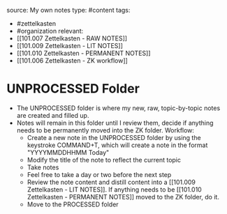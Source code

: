 source: My own notes
type: #content 
tags: 
- #zettelkasten
- #organization
relevant:
- [[101.007 Zettelkasten - RAW NOTES]]
- [[101.009 Zettelkasten - LIT NOTES]]
- [[101.010 Zettelkasten - PERMANENT NOTES]]
- [[101.006 Zettelkasten - ZK workflow]]

# UNPROCESSED Folder

- The UNPROCESSED folder is where my new, raw, topic-by-topic notes are created and filled up. 
- Notes will remain in this folder until I review them, decide if anything needs to be permanently moved into the ZK folder. Workflow:
	- Create a new note in the UNPROCESSED folder by using the keystroke COMMAND+T, which will create a note in the format "YYYYMMDDHHMM Today"
	- Modify the title of the note to reflect the current topic
	- Take notes
	- Feel free to take a day or two before the next step
	- Review the note content and distill content into a [[101.009 Zettelkasten - LIT NOTES]]. If anything needs to be [[101.010 Zettelkasten - PERMANENT NOTES]] moved to the ZK folder, do it.
	- Move to the PROCESSED folder
